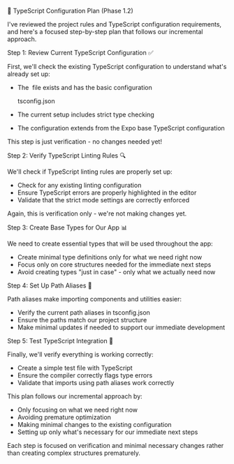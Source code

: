 📝 TypeScript Configuration Plan (Phase 1.2)

I've reviewed the project rules and TypeScript configuration requirements, and here's a focused step-by-step plan that follows our incremental approach.

Step 1: Review Current TypeScript Configuration ✅

First, we'll check the existing TypeScript configuration to understand what's already set up:

- The  file exists and has the basic configuration

    tsconfig.json

- The current setup includes strict type checking
- The configuration extends from the Expo base TypeScript configuration

This step is just verification - no changes needed yet!

Step 2: Verify TypeScript Linting Rules 🔍

We'll check if TypeScript linting rules are properly set up:

- Check for any existing linting configuration
- Ensure TypeScript errors are properly highlighted in the editor
- Validate that the strict mode settings are correctly enforced

Again, this is verification only - we're not making changes yet.

Step 3: Create Base Types for Our App 📊

We need to create essential types that will be used throughout the app:

- Create minimal type definitions only for what we need right now
- Focus only on core structures needed for the immediate next steps
- Avoid creating types "just in case" - only what we actually need now

Step 4: Set Up Path Aliases 🔄

Path aliases make importing components and utilities easier:

- Verify the current path aliases in tsconfig.json
- Ensure the paths match our project structure
- Make minimal updates if needed to support our immediate development

Step 5: Test TypeScript Integration 🧪

Finally, we'll verify everything is working correctly:

- Create a simple test file with TypeScript
- Ensure the compiler correctly flags type errors
- Validate that imports using path aliases work correctly

This plan follows our incremental approach by:

- Only focusing on what we need right now
- Avoiding premature optimization
- Making minimal changes to the existing configuration
- Setting up only what's necessary for our immediate next steps

Each step is focused on verification and minimal necessary changes rather than creating complex structures prematurely.